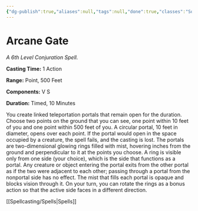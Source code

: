 ```yaml
---
{"dg-publish":true,"aliases":null,"tags":null,"done":true,"classes":"Sorcerer, Warlock, Wizard,","spellLevel":6,"school":"Conjuration","source":"PHB","permalink":"/spells/arcane-gate/","dgHomeLink":false,"dgPassFrontmatter":true}
---
```


# Arcane Gate
*A 6th Level Conjuration Spell.*

**Casting Time:** 1 Action

**Range:** Point, 500 Feet

**Components:** V S 

**Duration:** Timed, 10 Minutes

You create linked teleportation portals that remain open for the duration. Choose two points on the ground that you can see, one point within 10 feet of you and one point within 500 feet of you. A circular portal, 10 feet in diameter, opens over each point. If the portal would open in the space occupied by a creature, the spell fails, and the casting is lost.
The portals are two-dimensional glowing rings filled with mist, hovering inches from the ground and perpendicular to it at the points you choose. A ring is visible only from one side (your choice), which is the side that functions as a portal.
Any creature or object entering the portal exits from the other portal as if the two were adjacent to each other; passing through a portal from the nonportal side has no effect. The mist that fills each portal is opaque and blocks vision through it. On your turn, you can rotate the rings as a bonus action so that the active side faces in a different direction.

[[Spellcasting/Spells|Spells]]